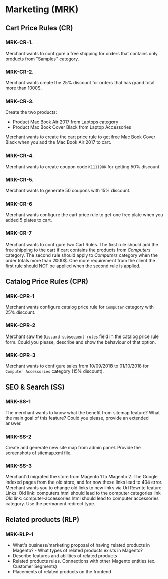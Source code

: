 # Marketing (MRK)

## Cart Price Rules (CR)

### MRK-CR-1.

Merchant wants to configure a free shipping for orders that contains only products from "Samples" category.

### MRK-CR-2.

Merchant wants create the 25% discount for orders that has grand total more than 1000$.

### MRK-CR-3.

Create the two products:

- Product Mac Book Air 2017 from Laptops category
- Product Mac Book Cover Black from Laptop Accessories

Merchant wants to create the cart price rule to get free Mac Book Cover Black when you add the Mac Book Air 2017 to cart.

### MRK-CR-4.

Merchant wants to create coupon code `K111198K` for getting 50% discount.

### MRK-CR-5.

Merchant wants to generate 50 coupons with 15% discount.

### MRK-CR-6

Merchant wants configure the cart price rule to get one free plate when you added 5 plates to cart.

### MRK-CR-7

Merchant wants to configure two Cart Rules.
The first rule should add the free shipping to the cart if cart contains the products from *Computers* category.
The second rule should apply to *Computers* category when the order totals more than 2000$.
One more requirement from the client the first rule should NOT be applied when the second rule is applied.

## Catalog Price Rules (CPR)

### MRK-CPR-1

Merchant wants configure catalog price rule for `Computer` category with 25% discount.

### MRK-CPR-2

Merchant saw the `Discard subsequent rules` field in the catalog price rule form.
Could you please, describe and show the behaviour of that option.

### MRK-CPR-3

Merchant wants to configure sales from 10/09/2018 to 01/10/2018 for `Computer Accessories` category (15% discount).

## SEO & Search (SS)

### MRK-SS-1

The merchant wants to know what the benefit from sitemap feature?
What the main goal of this feature?
Could you please, provide an extended answer.

### MRK-SS-2

Create and generate new site map from admin panel.
Provide the screenshots of sitemap.xml file.

### MRK-SS-3

Merchant'd migrated the store from Magento 1 to Magento 2.
The Google indexed pages from the old store, and for now these links lead to 404 error.
Merchant wants you to change old links to new links via Url Rewrite feature.
Links:
Old link: computers.html should lead to the computer categories link
Old link: computer-accessories.html should lead to computer accessories category.
Use the permanent redirect type.

## Related products (RLP)

### MRK-RLP-1

- What's business/marketing proposal of having related products in Magento? - What types of related products exists in Magento?
- Describe features and abilities of related products
- Related products rules. Connections with other Magento entities (ex. Customer Segments)
- Placements of related products on the frontend
